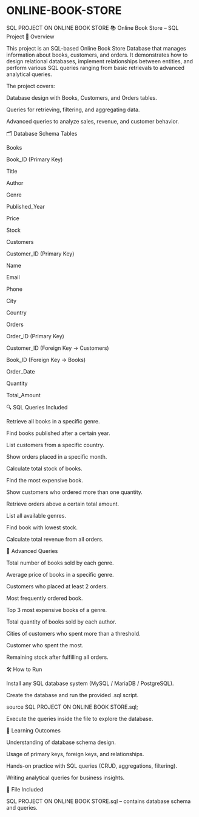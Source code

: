 # ONLINE-BOOK-STORE
SQL PROJECT ON ONLINE BOOK STORE
📚 Online Book Store – SQL Project
📖 Overview

This project is an SQL-based Online Book Store Database that manages information about books, customers, and orders. It demonstrates how to design relational databases, implement relationships between entities, and perform various SQL queries ranging from basic retrievals to advanced analytical queries.

The project covers:

Database design with Books, Customers, and Orders tables.

Queries for retrieving, filtering, and aggregating data.

Advanced queries to analyze sales, revenue, and customer behavior.

🗂 Database Schema
Tables

Books

Book_ID (Primary Key)

Title

Author

Genre

Published_Year

Price

Stock

Customers

Customer_ID (Primary Key)

Name

Email

Phone

City

Country

Orders

Order_ID (Primary Key)

Customer_ID (Foreign Key → Customers)

Book_ID (Foreign Key → Books)

Order_Date

Quantity

Total_Amount

🔍 SQL Queries Included

Retrieve all books in a specific genre.

Find books published after a certain year.

List customers from a specific country.

Show orders placed in a specific month.

Calculate total stock of books.

Find the most expensive book.

Show customers who ordered more than one quantity.

Retrieve orders above a certain total amount.

List all available genres.

Find book with lowest stock.

Calculate total revenue from all orders.

🚀 Advanced Queries

Total number of books sold by each genre.

Average price of books in a specific genre.

Customers who placed at least 2 orders.

Most frequently ordered book.

Top 3 most expensive books of a genre.

Total quantity of books sold by each author.

Cities of customers who spent more than a threshold.

Customer who spent the most.

Remaining stock after fulfilling all orders.

🛠 How to Run

Install any SQL database system (MySQL / MariaDB / PostgreSQL).

Create the database and run the provided .sql script.

source SQL PROJECT ON ONLINE BOOK STORE.sql;


Execute the queries inside the file to explore the database.

📌 Learning Outcomes

Understanding of database schema design.

Usage of primary keys, foreign keys, and relationships.

Hands-on practice with SQL queries (CRUD, aggregations, filtering).

Writing analytical queries for business insights.

📎 File Included

SQL PROJECT ON ONLINE BOOK STORE.sql – contains database schema and queries.

